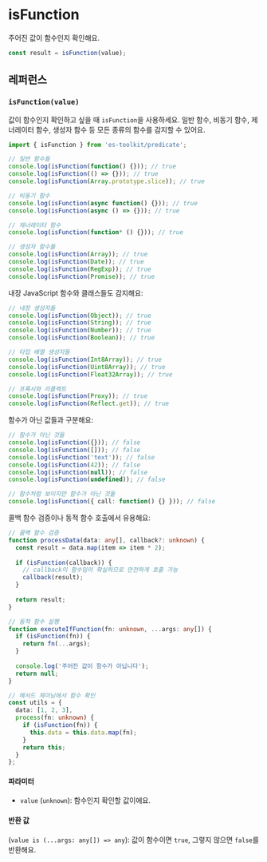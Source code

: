 # isFunction

주어진 값이 함수인지 확인해요.

```typescript
const result = isFunction(value);
```

## 레퍼런스

### `isFunction(value)`

값이 함수인지 확인하고 싶을 때 `isFunction`을 사용하세요. 일반 함수, 비동기 함수, 제너레이터 함수, 생성자 함수 등 모든 종류의 함수를 감지할 수 있어요.

```typescript
import { isFunction } from 'es-toolkit/predicate';

// 일반 함수들
console.log(isFunction(function() {})); // true
console.log(isFunction(() => {})); // true
console.log(isFunction(Array.prototype.slice)); // true

// 비동기 함수
console.log(isFunction(async function() {})); // true
console.log(isFunction(async () => {})); // true

// 제너레이터 함수
console.log(isFunction(function* () {})); // true

// 생성자 함수들
console.log(isFunction(Array)); // true
console.log(isFunction(Date)); // true
console.log(isFunction(RegExp)); // true
console.log(isFunction(Promise)); // true
```

내장 JavaScript 함수와 클래스들도 감지해요:

```typescript
// 내장 생성자들
console.log(isFunction(Object)); // true
console.log(isFunction(String)); // true
console.log(isFunction(Number)); // true
console.log(isFunction(Boolean)); // true

// 타입 배열 생성자들
console.log(isFunction(Int8Array)); // true
console.log(isFunction(Uint8Array)); // true
console.log(isFunction(Float32Array)); // true

// 프록시와 리플렉트
console.log(isFunction(Proxy)); // true
console.log(isFunction(Reflect.get)); // true
```

함수가 아닌 값들과 구분해요:

```typescript
// 함수가 아닌 것들
console.log(isFunction({})); // false
console.log(isFunction([])); // false
console.log(isFunction('text')); // false
console.log(isFunction(42)); // false
console.log(isFunction(null)); // false
console.log(isFunction(undefined)); // false

// 함수처럼 보이지만 함수가 아닌 것들
console.log(isFunction({ call: function() {} })); // false
```

콜백 함수 검증이나 동적 함수 호출에서 유용해요:

```typescript
// 콜백 함수 검증
function processData(data: any[], callback?: unknown) {
  const result = data.map(item => item * 2);
  
  if (isFunction(callback)) {
    // callback이 함수임이 확실하므로 안전하게 호출 가능
    callback(result);
  }
  
  return result;
}

// 동적 함수 실행
function executeIfFunction(fn: unknown, ...args: any[]) {
  if (isFunction(fn)) {
    return fn(...args);
  }
  
  console.log('주어진 값이 함수가 아닙니다');
  return null;
}

// 메서드 체이닝에서 함수 확인
const utils = {
  data: [1, 2, 3],
  process(fn: unknown) {
    if (isFunction(fn)) {
      this.data = this.data.map(fn);
    }
    return this;
  }
};
```

#### 파라미터

- `value` (`unknown`): 함수인지 확인할 값이에요.

#### 반환 값

(`value is (...args: any[]) => any`): 값이 함수이면 `true`, 그렇지 않으면 `false`를 반환해요.
